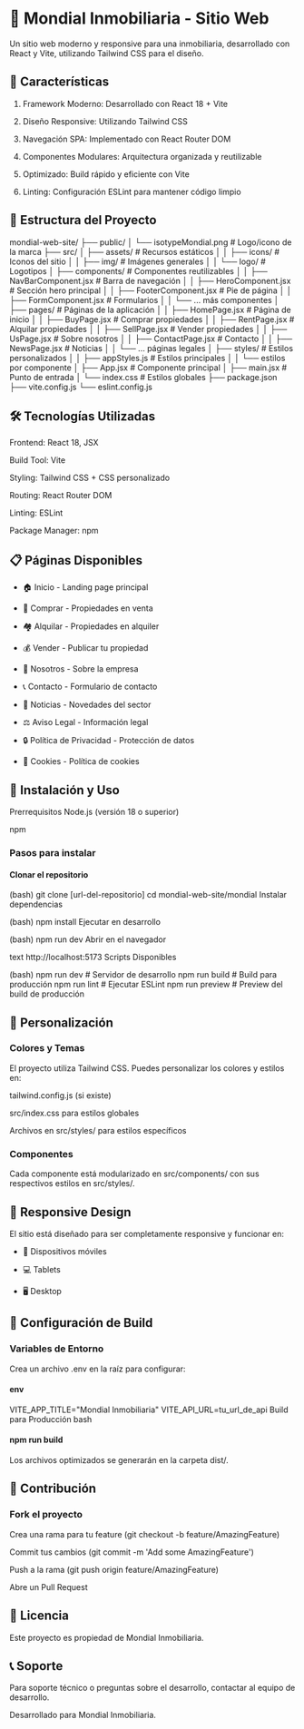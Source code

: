 # 🌟 Mondial Inmobiliaria - Sitio Web

Un sitio web moderno y responsive para una inmobiliaria, desarrollado con React y Vite, utilizando Tailwind CSS para el diseño.

## 🚀 Características

1) Framework Moderno: Desarrollado con React 18 + Vite

2) Diseño Responsive: Utilizando Tailwind CSS

3) Navegación SPA: Implementado con React Router DOM

4) Componentes Modulares: Arquitectura organizada y reutilizable

5) Optimizado: Build rápido y eficiente con Vite

6) Linting: Configuración ESLint para mantener código limpio

## 📁 Estructura del Proyecto

mondial-web-site/
├── public/
│   └── isotypeMondial.png      # Logo/icono de la marca
├── src/
│   ├── assets/                 # Recursos estáticos
│   │   ├── icons/              # Iconos del sitio
│   │   ├── img/                # Imágenes generales
│   │   └── logo/               # Logotipos
│   ├── components/             # Componentes reutilizables
│   │   ├── NavBarComponent.jsx # Barra de navegación
│   │   ├── HeroComponent.jsx   # Sección hero principal
│   │   ├── FooterComponent.jsx # Pie de página
│   │   ├── FormComponent.jsx   # Formularios
│   │   └── ... más componentes
│   ├── pages/                  # Páginas de la aplicación
│   │   ├── HomePage.jsx        # Página de inicio
│   │   ├── BuyPage.jsx         # Comprar propiedades
│   │   ├── RentPage.jsx        # Alquilar propiedades
│   │   ├── SellPage.jsx        # Vender propiedades
│   │   ├── UsPage.jsx          # Sobre nosotros
│   │   ├── ContactPage.jsx     # Contacto
│   │   ├── NewsPage.jsx        # Noticias
│   │   └── ... páginas legales
│   ├── styles/                 # Estilos personalizados
│   │   ├── appStyles.js        # Estilos principales
│   │   └── estilos por componente
│   ├── App.jsx                 # Componente principal
│   ├── main.jsx               # Punto de entrada
│   └── index.css              # Estilos globales
├── package.json
├── vite.config.js
└── eslint.config.js

## 🛠️ Tecnologías Utilizadas

Frontend: React 18, JSX

Build Tool: Vite

Styling: Tailwind CSS + CSS personalizado

Routing: React Router DOM

Linting: ESLint

Package Manager: npm

## 📋 Páginas Disponibles

- 🏠 Inicio - Landing page principal

- 🏢 Comprar - Propiedades en venta

- 🏘️ Alquilar - Propiedades en alquiler

- 💰 Vender - Publicar tu propiedad

- 👥 Nosotros - Sobre la empresa

- 📞 Contacto - Formulario de contacto

- 📰 Noticias - Novedades del sector

- ⚖️ Aviso Legal - Información legal

- 🔒 Política de Privacidad - Protección de datos

- 🍪 Cookies - Política de cookies

## 🚀 Instalación y Uso
Prerrequisitos
Node.js (versión 18 o superior)

npm

### Pasos para instalar

#### Clonar el repositorio

(bash)
git clone [url-del-repositorio]
cd mondial-web-site/mondial
Instalar dependencias

(bash)
npm install
Ejecutar en desarrollo

(bash)
npm run dev
Abrir en el navegador

text
http://localhost:5173
Scripts Disponibles

(bash)
npm run dev          # Servidor de desarrollo
npm run build        # Build para producción
npm run lint         # Ejecutar ESLint
npm run preview      # Preview del build de producción

## 🎨 Personalización

### Colores y Temas
El proyecto utiliza Tailwind CSS. Puedes personalizar los colores y estilos en:

tailwind.config.js (si existe)

src/index.css para estilos globales

Archivos en src/styles/ para estilos específicos

### Componentes
Cada componente está modularizado en src/components/ con sus respectivos estilos en src/styles/.

## 📱 Responsive Design
El sitio está diseñado para ser completamente responsive y funcionar en:

- 📱 Dispositivos móviles

- 💻 Tablets

- 🖥️ Desktop

## 🔧 Configuración de Build

### Variables de Entorno
Crea un archivo .env en la raíz para configurar:

#### env
VITE_APP_TITLE="Mondial Inmobiliaria"
VITE_API_URL=tu_url_de_api
Build para Producción
bash

#### npm run build
Los archivos optimizados se generarán en la carpeta dist/.

## 🤝 Contribución

### Fork el proyecto

Crea una rama para tu feature (git checkout -b feature/AmazingFeature)

Commit tus cambios (git commit -m 'Add some AmazingFeature')

Push a la rama (git push origin feature/AmazingFeature)

Abre un Pull Request

## 📄 Licencia
Este proyecto es propiedad de Mondial Inmobiliaria.

## 📞 Soporte
Para soporte técnico o preguntas sobre el desarrollo, contactar al equipo de desarrollo.

Desarrollado para Mondial Inmobiliaria.